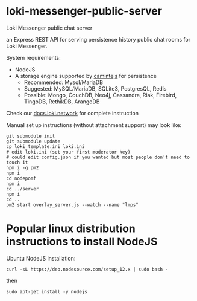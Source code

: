 # loki-messenger-public-server
Loki Messenger public chat server

an Express REST API for serving persistence history public chat rooms for Loki Messenger. 

System requirements:
- NodeJS
- A storage engine supported by [camintejs](https://github.com/biggora/caminte) for persistence
  - Recommended: Mysql/MariaDB
  - Suggested: MySQL/MariaDB, SQLite3, PostgresQL, Redis
  - Possible: Mongo, CouchDB, Neo4j, Cassandra, Riak, Firebird, TingoDB, RethikDB, ArangoDB

Check our [docs.loki.network](https://docs.loki.network/LokiServices/Messenger/public_channel_setup/) for complete instruction

Manual set up instructions (without attachment support) may look like:
```
git submodule init
git submodule update
cp loki_template.ini loki.ini
# edit loki.ini (set your first moderator key)
# could edit config.json if you wanted but most people don't need to touch it
npm i -g pm2
npm i
cd nodepomf
npm i
cd ../server
npm i
cd ..
pm2 start overlay_server.js --watch --name "lmps"
```

# Popular linux distribution instructions to install NodeJS

Ubuntu NodeJS installation:

`curl -sL https://deb.nodesource.com/setup_12.x | sudo bash -`

then

`sudo apt-get install -y nodejs`
